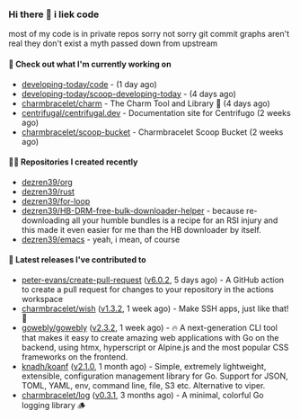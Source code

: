 ### Hi there 👋 i liek code
most of my code is in private repos sorry not sorry git commit graphs aren't real they don't exist a myth passed down from upstream

#### 👷 Check out what I'm currently working on

- [developing-today/code](https://github.com/developing-today/code) -  (1 day ago)
- [developing-today/scoop-developing-today](https://github.com/developing-today/scoop-developing-today) -  (4 days ago)
- [charmbracelet/charm](https://github.com/charmbracelet/charm) - The Charm Tool and Library 🌟 (4 days ago)
- [centrifugal/centrifugal.dev](https://github.com/centrifugal/centrifugal.dev) - Documentation site for Centrifugo (2 weeks ago)
- [charmbracelet/scoop-bucket](https://github.com/charmbracelet/scoop-bucket) - Charmbracelet Scoop Bucket (2 weeks ago)

#### 👨‍💻 Repositories I created recently

- [dezren39/org](https://github.com/dezren39/org)
- [dezren39/rust](https://github.com/dezren39/rust)
- [dezren39/for-loop](https://github.com/dezren39/for-loop)
- [dezren39/HB-DRM-free-bulk-downloader-helper](https://github.com/dezren39/HB-DRM-free-bulk-downloader-helper) - because re-downloading all your humble bundles is a recipe for an RSI injury and this made it even easier for me than the HB downloader by itself.
- [dezren39/emacs](https://github.com/dezren39/emacs) - yeah, i mean, of course

#### 🚀 Latest releases I've contributed to

- [peter-evans/create-pull-request](https://github.com/peter-evans/create-pull-request) ([v6.0.2](https://github.com/peter-evans/create-pull-request/releases/tag/v6.0.2), 5 days ago) - A GitHub action to create a pull request for changes to your repository in the actions workspace
- [charmbracelet/wish](https://github.com/charmbracelet/wish) ([v1.3.2](https://github.com/charmbracelet/wish/releases/tag/v1.3.2), 1 week ago) - Make SSH apps, just like that! 💫
- [gowebly/gowebly](https://github.com/gowebly/gowebly) ([v2.3.2](https://github.com/gowebly/gowebly/releases/tag/v2.3.2), 1 week ago) - 🔥 A next-generation CLI tool that makes it easy to create amazing web applications with Go on the backend, using htmx, hyperscript or Alpine.js and the most popular CSS frameworks on the frontend.
- [knadh/koanf](https://github.com/knadh/koanf) ([v2.1.0](https://github.com/knadh/koanf/releases/tag/v2.1.0), 1 month ago) - Simple, extremely lightweight, extensible, configuration management library for Go. Support for JSON, TOML, YAML, env, command line, file, S3 etc. Alternative to viper.
- [charmbracelet/log](https://github.com/charmbracelet/log) ([v0.3.1](https://github.com/charmbracelet/log/releases/tag/v0.3.1), 3 months ago) - A minimal, colorful Go logging library 🪵
